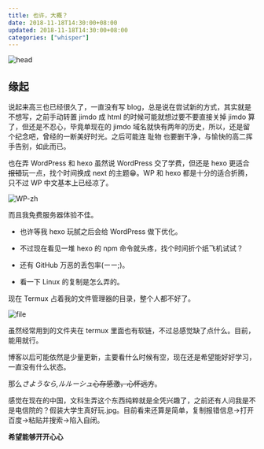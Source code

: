 ```yaml
---
title: 也许，大概？
date: 2018-11-18T14:30:00+08:00
updated: 2018-11-18T14:30:00+08:00
categories: ["whisper"]
---
```


![head](/images/new-starting/head.webp)<!--more-->

## 缘起

说起来高三也已经很久了，一直没有写 blog，总是说在尝试新的方式，其实就是不想写，之前手动转置 jimdo 成 html 的时候可能就想过要不要直接关掉 jimdo 算了，但还是不忍心，毕竟单现在的 jimdo 域名就快有两年的历史，所以，还是留个纪念吧，曾经的一断美好时光。之后可能连 耻物 也要删干净，与愉快的高二挥手告别，如此而已。

也在弄 WordPress 和 hexo 虽然说 WordPress 交了学费，但还是 hexo 更适合~~报错~~玩一点，找个时间换成 next 的主题:grin:。WP 和 hexo 都是十分的适合折腾，只不过 WP 中文基本上已经凉了。

![WP-zh](/images/new-starting/wordpress-zhCN.webp)

而且我免费服务器体验不佳。

+ 也许等我 hexo 玩腻之后会给 WordPress 做下优化。

+ 不过现在看见一堆 hexo 的 npm 命令就头疼，找个时间折个纸飞机试试？

+ 还有 GitHub 万恶的丢包率(ーー;)。

+ 看一下 Linux 的复制是怎么弄的。

现在 Termux 占着我的文件管理器的目录，整个人都不好了。

![file](/images/new-starting/file.webp)

虽然经常用到的文件夹在 termux 里面也有软链，不过总感觉缺了点什么。目前，能用就行。

博客以后可能依然是少量更新，主要看什么时候有空，现在还是希望能好好学习，一直没有什么状态。

那么*さようなら,ルルーシュ*~~心存感激，心怀远方~~。

感觉在现在的中国，文科生弄这个东西纯粹就是全凭兴趣了，之前还有人问我是不是电信院的？假装大学生真好玩.jpg。目前看来还算是简单，复制报错信息→打开百度→粘贴并搜索→陷入自闭。

**希望能够开开心心**
